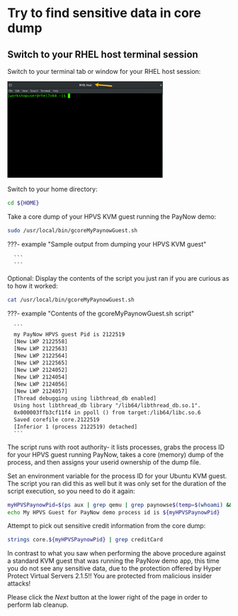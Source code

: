 # Try to find sensitive data in core dump


## Switch to your RHEL host terminal session

Switch to your terminal tab or window for your RHEL host session:

<img src="../../../images/RHELHost.png" width="351" height="217" />

Switch to your home directory:

   ``` bash
   cd ${HOME} 
   ```

Take a core dump of your HPVS KVM guest running the PayNow demo:

   ``` bash
   sudo /usr/local/bin/gcoreMyPaynowGuest.sh
   ```

???- example "Sample output from dumping your HPVS KVM guest"

      ```
      ```

Optional: Display the contents of the script you just ran if you are curious as to how it worked:

   ``` bash
   cat /usr/local/bin/gcoreMyPaynowGuest.sh
   ```

???- example "Contents of the gcoreMyPaynowGuest.sh script"

      ```
      my PayNow HPVS guest Pid is 2122519
      [New LWP 2122558]
      [New LWP 2122563]
      [New LWP 2122564]
      [New LWP 2122565]
      [New LWP 2124052]
      [New LWP 2124054]
      [New LWP 2124056]
      [New LWP 2124057]
      [Thread debugging using libthread_db enabled]
      Using host libthread_db library "/lib64/libthread_db.so.1".
      0x000003ffb3cf11f4 in ppoll () from target:/lib64/libc.so.6
      Saved corefile core.2122519
      [Inferior 1 (process 2122519) detached]
      ```

The script runs with root authority-  it lists processes, grabs the process ID for your HPVS guest running PayNow, takes a core (memory) dump of the process, and then assigns your userid ownership of the dump file.


Set an environment variable for the process ID for your Ubuntu KVM guest.  The script you ran did this as well but it was only set for the duration of the script execution, so you need to do it again:

   ``` bash
   myHPVSPaynowPid=$(ps aux | grep qemu | grep paynowse$(temp=$(whoami) && echo ${temp: -2}) | awk '{print $2}')
   echo My HPVS Guest for PayNow demo process id is ${myHPVSPaynowPid}
   ```

Attempt to pick out sensitive credit information from the core dump:

   ``` bash
   strings core.${myHPVSPaynowPid} | grep creditCard
   ```

In contrast to what you saw when performing the above procedure against a standard KVM guest that was running the PayNow demo app, this time you do not see any sensitive data, due to the protection offered by Hyper Protect Virtual Servers 2.1.5!! You are protected from malicious insider attacks!


Please click the *Next* button at the lower right of the page in order to perform lab cleanup.

